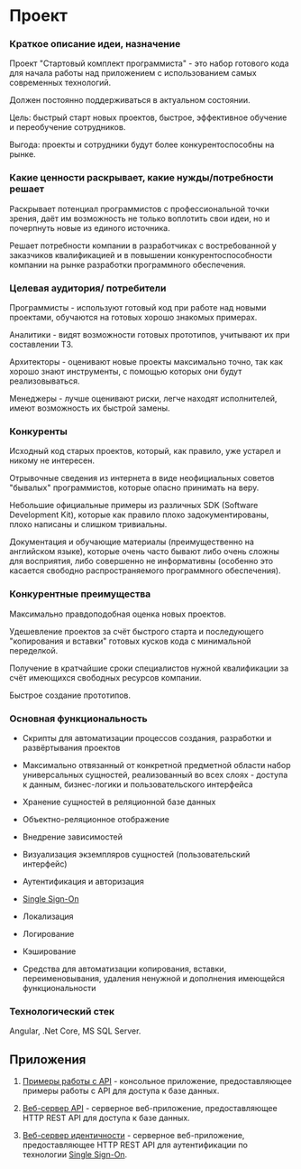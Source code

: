 ﻿# Проект


### Краткое описание идеи, назначение


Проект "Стартовый комплект программиста" - это набор готового кода для начала работы над
приложением с использованием самых современных технологий.

Должен постоянно поддерживаться в актуальном состоянии. 

Цель: быстрый старт новых проектов, быстрое, эффективное обучение и переобучение сотрудников. 

Выгода: проекты и сотрудники будут более конкурентоспособны на рынке.


### Какие ценности раскрывает, какие нужды/потребности решает


Раскрывает потенциал программистов с профессиональной точки зрения, даёт им возможность
не только воплотить свои идеи, но и почерпнуть новые из единого источника.

Решает потребности компании в разработчиках с востребованной у заказчиков квалификацией
и в повышении конкурентоспособности компании на рынке разработки программного обеспечения.


### Целевая аудитория/ потребители


Программисты - используют готовый код при работе над новыми проектами, обучаются на готовых хорошо знакомых примерах.

Аналитики - видят возможности готовых прототипов, учитывают их при составлении ТЗ.

Архитекторы - оценивают новые проекты максимально точно, так как хорошо знают инструменты,
с помощью которых они будут реализовываться.

Менеджеры - лучше оценивают риски, легче находят исполнителей, имеют возможность их быстрой замены.


### Конкуренты


Исходный код старых проектов, который, как правило, уже устарел и никому не интересен.

Отрывочные сведения из интернета в виде неофициальных советов "бывалых" программистов,
которые опасно принимать на веру.

Небольшие официальные примеры из различных SDK (Software Development Kit), которые как
правило плохо задокументированы, плохо написаны и слишком тривиальны.

Документация и обучающие материалы (преимущественно на английском языке), которые очень
часто бывают либо очень сложны для восприятия, либо совершенно не информативны
(особенно это касается свободно распространяемого программного обеспечения).


### Конкурентные преимущества


Максимально правдоподобная оценка новых проектов.

Удешевление проектов за счёт быстрого старта и последующего "копирования и вставки" 
готовых кусков кода с минимальной переделкой.

Получение в кратчайшие сроки специалистов нужной квалификации за счёт имеющихся
свободных ресурсов компании.

Быстрое создание прототипов.


### Основная функциональность


- Скрипты для автоматизации процессов создания, разработки и развёртывания проектов

- Максимально отвязанный от конкретной предметной области набор универсальных сущностей,
реализованный во всех слоях - доступа к данным, бизнес-логики и пользовательского интерфейса

- Хранение сущностей в реляционной базе данных

- Объектно-реляционное отображение

- Внедрение зависимостей

- Визуализация экземпляров сущностей (пользовательский интерфейс)

- Аутентификация и авторизация

- [Single Sign-On](https://ru.wikipedia.org/wiki/Технология_единого_входа)

- Локализация

- Логирование

- Кэширование

- Средства для автоматизации копирования, вставки, переименовывания, удаления ненужной
и дополнения имеющейся функциональности


### Технологический стек


Angular, .Net Core, MS SQL Server.


## Приложения


1. [Примеры работы с API](../Vlad2020.Apps.Api.Base/README.md) - консольное приложение, предоставляющее
примеры работы с API для доступа к базе данных.

2. [Веб-сервер API](../Vlad2020.Apps.Api.Web/README.md) - серверное веб-приложение, предоставляющее
HTTP REST API для доступа к базе данных.

3. [Веб-сервер идентичности](../Vlad2020.Apps.IdentityServer.Web/README.md) - серверное веб-приложение,
предоставляющее HTTP REST API для аутентификации по технологии
[Single Sign-On](https://ru.wikipedia.org/wiki/Технология_единого_входа).
